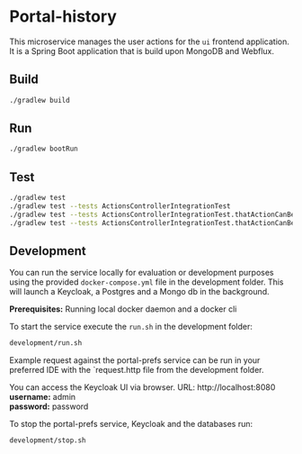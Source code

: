 # Portal-history
This microservice manages the user actions for the `ui` frontend application. It is a Spring Boot application that is build upon MongoDB and Webflux.

## Build
```sh
./gradlew build
```

## Run
```sh
./gradlew bootRun
```

## Test
```sh
./gradlew test                                                                        # run all tests
./gradlew test --tests ActionsControllerIntegrationTest                               # run all tests in file
./gradlew test --tests ActionsControllerIntegrationTest.thatActionCanBeSaved          # run individual test in file
./gradlew test --tests ActionsControllerIntegrationTest.thatActionCanBeSaved --debug  # run individual test in file with debug enabled
```

## Development
You can run the service locally for evaluation or development purposes using the provided `docker-compose.yml` file in the development folder. This will launch a Keycloak, a Postgres and a Mongo db in the background.

**Prerequisites:** Running local docker daemon and a docker cli

To start the service execute the `run.sh` in the development folder:
```sh
development/run.sh
```

Example request against the portal-prefs service can be run in your preferred IDE with the `request.http file from the development folder.

You can access the Keycloak UI via browser.
URL: http://localhost:8080
**username:** admin  
**password:** password

To stop the portal-prefs service, Keycloak and the databases run:
```sh
development/stop.sh
```
